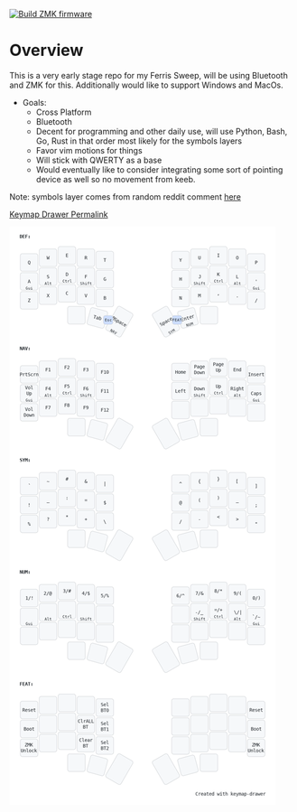 [![Build ZMK firmware](https://github.com/dmwoods38/sweep-zmk-config/actions/workflows/build.yml/badge.svg)](https://github.com/dmwoods38/sweep-zmk-config/actions/workflows/build.yml)

# Overview
This is a very early stage repo for my Ferris Sweep, will be using Bluetooth and ZMK for this. Additionally would like to support Windows and MacOs. 
- Goals:
  - Cross Platform
  - Bluetooth
  - Decent for programming and other daily use, will use Python, Bash, Go, Rust in that order most likely for the symbols layers
  - Favor vim motions for things
  - Will stick with QWERTY as a base
  - Would eventually like to consider integrating some sort of pointing device as well so no movement from keeb.
 
Note: symbols layer comes from random reddit comment [here](https://www.reddit.com/r/ErgoMechKeyboards/comments/1ch1ubl/comment/l20p2e2/?utm_source=share&utm_medium=web3x&utm_name=web3xcss&utm_term=1&utm_content=share_button)

[Keymap Drawer Permalink](https://caksoylar.github.io/keymap-drawer?keymap_yaml=H4sIAAAAAAAC_61VW1PaQBR-91ecbq_WY1eIeElrW0CirYBWwNYqjRG3yhASGuK0Dsbf3nNWILCoHWf6kG9zLvvtuWXje1fhZWzPAfzqdtyOujoNvejMhlYYBcqNwtiL1RlZfe3nBl5X2VDOH-426m6_57dj1_qTc605squozzybJYcXgEU4-oLwFaGEsI9QRzhEaCB8QthF2GuOnAYXNmxdthFiG_IJAst5P9ZybSgX48jXis2honbR_nnr4pBmC2Hb1H82t-4Y3OWhPDpbvBTJOKjvCN8QiggHCAWEKkIFQaBAeIMgR27DZUC7695pMhKJtJqnjcC0hVrPa6lJW-2wMrTNmKqNio6lFMQqStJTiG5cVLEXxbVWFFAswslozGq0bjVLtGyHXUXCnneuYDP8rX210OjRayk4ozYEfRXFd3ZBHIQ-exoFc5bNkjq52XaskMrJZBDKilXTVo7FJGn0jHP22-cXsdGcotfrp93RAQ7zclbpWaNnnc_NIgSXvn8fGo37x0KNSqt-wjW8YXjK8ILhmuEHw4AhYThiaIo01iescBlshg2GZwwfGV4xzI9d3k5sfM6KDwyvGRYYjo8ZJcMiwzuG99oixOOyo1lLs8tIHWZW6qAsqXNclhSnyEkdyIrUia5Knfma1DGtSx3_kpwX5iSlTZ1o-OS4JNPtmR4UsShdYU6K2JAL5lBSReS1MD_lE3kz8TE_NBH_c16cUr4-Lum-6qv4Ll5RUz4U6vyZ3ne03jsOvxCGBpEo-lG-XCYWMebLPMDHDOnVVtmBRuCHrc4MqfKiKc7sA5wpzWOK1Aq7p6H-T9CF17PhyKKbwso2ETp06_VbCD4pBf1ERDOZ8LLIa_nWi6s87Tb3FzdwFt7GBgAA)

![Keymap Image](https://github.com/dmwoods38/sweep-zmk-config/blob/main/my_keymap.png)
